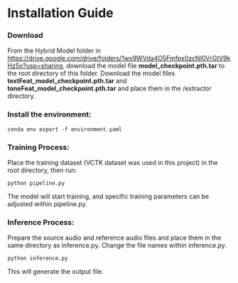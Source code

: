 **Installation Guide**
======================

### Download

From the Hybrid Model folder in https://drive.google.com/drive/folders/1wx9WVda4O5Fmfpx0zcNI0VrGtV9kHz5o?usp=sharing, download the model file **model_checkpoint.pth.tar** to the root directory of this folder. Download the model files **textFeat_model_checkpoint.pth.tar** and **toneFeat_model_checkpoint.pth.tar** and place them in the /extractor directory.



### Install the environment:

```shell
conda env export -f environment.yaml
```



### Training Process:

Place the training dataset (VCTK dataset was used in this project) in the root directory, then run:

```shell
python pipeline.py
```

The model will start training, and specific training parameters can be adjusted within pipeline.py.



### Inference Process:

Prepare the source audio and reference audio files and place them in the same directory as inference.py. Change the file names within inference.py.

```shell
python inference.py
```

This will generate the output file.